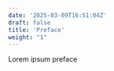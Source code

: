 ```yaml
---
date: '2025-03-09T16:51:04Z'
draft: false
title: 'Preface'
weight: "1"
---
```


Lorem ipsum preface

